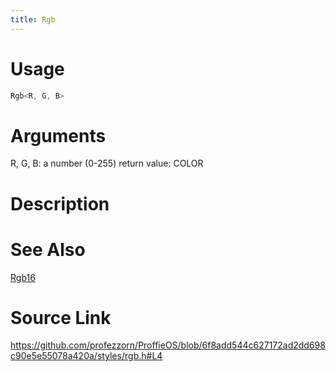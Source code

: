 ```yaml
---
title: Rgb
---
```


# Usage
```cpp
Rgb<R, G, B>
```

# Arguments
R, G, B: a number (0-255)
return value: COLOR

# Description

# See Also
[Rgb16](/config/styles/Rgb16.html)

# Source Link
https://github.com/profezzorn/ProffieOS/blob/6f8add544c627172ad2dd698c90e5e55078a420a/styles/rgb.h#L4
